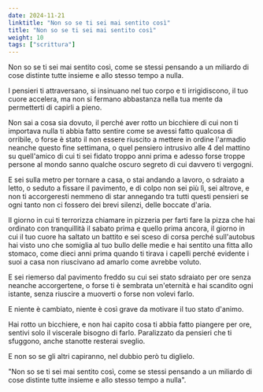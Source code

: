 ```yaml
---
date: 2024-11-21
linktitle: "Non so se ti sei mai sentito così"
title: "Non so se ti sei mai sentito così"
weight: 10
tags: ["scrittura"]
---
```


Non so se ti sei mai sentito così, come se stessi pensando a un miliardo di cose distinte tutte insieme e allo stesso tempo a nulla.

I pensieri ti attraversano, si insinuano nel tuo corpo e ti irrigidiscono, il tuo cuore accelera, ma non si fermano abbastanza nella tua mente da permetterti di capirli a pieno.

Non sai a cosa sia dovuto, il perché aver rotto un bicchiere di cui non ti importava nulla ti abbia fatto sentire come se avessi fatto qualcosa di orribile, o forse è stato il non essere riuscito a mettere in ordine l'armadio neanche questo fine settimana, o quel pensiero intrusivo alle 4 del mattino su quell'amico di cui ti sei fidato troppo anni prima e adesso forse troppe persone al mondo sanno qualche oscuro segreto di cui davvero ti vergogni.

E sei sulla metro per tornare a casa, o stai andando a lavoro, o sdraiato a letto, o seduto a fissare il pavimento, e di colpo non sei più lì, sei altrove, e non ti accorgeresti nemmeno di star annegando tra tutti questi pensieri se ogni tanto non ci fossero dei brevi silenzi, delle boccate d'aria.

Il giorno in cui ti terrorizza chiamare in pizzeria per farti fare la pizza che hai ordinato con tranquillità il sabato prima e quello prima ancora, il giorno in cui il tuo cuore ha saltato un battito e sei sceso di corsa perché sull'autobus hai visto uno che somiglia al tuo bullo delle medie e hai sentito una fitta allo stomaco, come dieci anni prima quando ti tirava i capelli perché evidente i suoi a casa non riuscivano ad amarlo come avrebbe voluto.

E sei riemerso dal pavimento freddo su cui sei stato sdraiato per ore senza neanche accorgertene, o forse ti è sembrata un'eternità e hai scandito ogni istante, senza riuscire a muoverti o forse non volevi farlo.

E niente è cambiato, niente è così grave da motivare il tuo stato d'animo.

Hai rotto un bicchiere, e non hai capito cosa ti abbia fatto piangere per ore, sentivi solo il viscerale bisogno di farlo. Paralizzato da pensieri che ti sfuggono, anche stanotte resterai sveglio.

E non so se gli altri capiranno, nel dubbio però tu diglielo.

"Non so se ti sei mai sentito così, come se stessi pensando a un miliardo di cose distinte tutte insieme e allo stesso tempo a nulla".